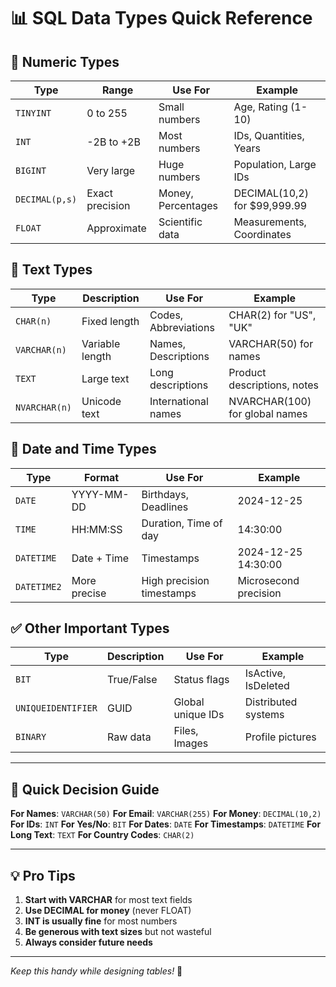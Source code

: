 # 📊 SQL Data Types Quick Reference

## 🔢 Numeric Types

| Type | Range | Use For | Example |
|------|-------|---------|---------|
| `TINYINT` | 0 to 255 | Small numbers | Age, Rating (1-10) |
| `INT` | -2B to +2B | Most numbers | IDs, Quantities, Years |
| `BIGINT` | Very large | Huge numbers | Population, Large IDs |
| `DECIMAL(p,s)` | Exact precision | Money, Percentages | DECIMAL(10,2) for $99,999.99 |
| `FLOAT` | Approximate | Scientific data | Measurements, Coordinates |

## 📝 Text Types

| Type | Description | Use For | Example |
|------|-------------|---------|---------|
| `CHAR(n)` | Fixed length | Codes, Abbreviations | CHAR(2) for "US", "UK" |
| `VARCHAR(n)` | Variable length | Names, Descriptions | VARCHAR(50) for names |
| `TEXT` | Large text | Long descriptions | Product descriptions, notes |
| `NVARCHAR(n)` | Unicode text | International names | NVARCHAR(100) for global names |

## 📅 Date and Time Types

| Type | Format | Use For | Example |
|------|--------|---------|---------|
| `DATE` | YYYY-MM-DD | Birthdays, Deadlines | 2024-12-25 |
| `TIME` | HH:MM:SS | Duration, Time of day | 14:30:00 |
| `DATETIME` | Date + Time | Timestamps | 2024-12-25 14:30:00 |
| `DATETIME2` | More precise | High precision timestamps | Microsecond precision |

## ✅ Other Important Types

| Type | Description | Use For | Example |
|------|-------------|---------|---------|
| `BIT` | True/False | Status flags | IsActive, IsDeleted |
| `UNIQUEIDENTIFIER` | GUID | Global unique IDs | Distributed systems |
| `BINARY` | Raw data | Files, Images | Profile pictures |

---

## 🎯 Quick Decision Guide

**For Names**: `VARCHAR(50)`
**For Email**: `VARCHAR(255)` 
**For Money**: `DECIMAL(10,2)`
**For IDs**: `INT`
**For Yes/No**: `BIT`
**For Dates**: `DATE` 
**For Timestamps**: `DATETIME`
**For Long Text**: `TEXT`
**For Country Codes**: `CHAR(2)`

---

## 💡 Pro Tips

1. **Start with VARCHAR** for most text fields
2. **Use DECIMAL for money** (never FLOAT)
3. **INT is usually fine** for most numbers
4. **Be generous with text sizes** but not wasteful
5. **Always consider future needs**

---

*Keep this handy while designing tables!* 🚀